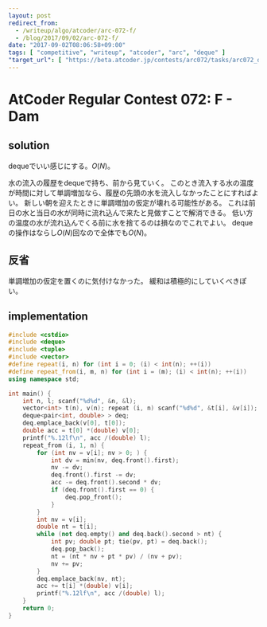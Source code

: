 ```yaml
---
layout: post
redirect_from:
  - /writeup/algo/atcoder/arc-072-f/
  - /blog/2017/09/02/arc-072-f/
date: "2017-09-02T08:06:58+09:00"
tags: [ "competitive", "writeup", "atcoder", "arc", "deque" ]
"target_url": [ "https://beta.atcoder.jp/contests/arc072/tasks/arc072_d" ]
---
```


# AtCoder Regular Contest 072: F - Dam

## solution

dequeでいい感じにする。$O(N)$。

水の流入の履歴をdequeで持ち、前から見ていく。
このとき流入する水の温度が時間に対して単調増加なら、履歴の先頭の水を流入しなかったことにすればよい。
新しい朝を迎えたときに単調増加の仮定が壊れる可能性がある。
これは前日の水と当日の水が同時に流れ込んで来たと見做すことで解消できる。
低い方の温度の水が流れ込んでくる前に水を捨てるのは損なのでこれでよい。
dequeの操作はならし$O(N)$回なので全体でも$O(N)$。

## 反省

単調増加の仮定を置くのに気付けなかった。
緩和は積極的にしていくべきぽい。

## implementation

``` c++
#include <cstdio>
#include <deque>
#include <tuple>
#include <vector>
#define repeat(i, n) for (int i = 0; (i) < int(n); ++(i))
#define repeat_from(i, m, n) for (int i = (m); (i) < int(n); ++(i))
using namespace std;

int main() {
    int n, l; scanf("%d%d", &n, &l);
    vector<int> t(n), v(n); repeat (i, n) scanf("%d%d", &t[i], &v[i]);
    deque<pair<int, double> > deq;
    deq.emplace_back(v[0], t[0]);
    double acc = t[0] *(double) v[0];
    printf("%.12lf\n", acc /(double) l);
    repeat_from (i, 1, n) {
        for (int nv = v[i]; nv > 0; ) {
            int dv = min(nv, deq.front().first);
            nv -= dv;
            deq.front().first -= dv;
            acc -= deq.front().second * dv;
            if (deq.front().first == 0) {
                deq.pop_front();
            }
        }
        int nv = v[i];
        double nt = t[i];
        while (not deq.empty() and deq.back().second > nt) {
            int pv; double pt; tie(pv, pt) = deq.back();
            deq.pop_back();
            nt = (nt * nv + pt * pv) / (nv + pv);
            nv += pv;
        }
        deq.emplace_back(nv, nt);
        acc += t[i] *(double) v[i];
        printf("%.12lf\n", acc /(double) l);
    }
    return 0;
}
```
